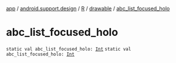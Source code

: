 [app](../../../index.md) / [android.support.design](../../index.md) / [R](../index.md) / [drawable](index.md) / [abc_list_focused_holo](./abc_list_focused_holo.md)

# abc_list_focused_holo

`static val abc_list_focused_holo: `[`Int`](https://kotlinlang.org/api/latest/jvm/stdlib/kotlin/-int/index.html)
`static val abc_list_focused_holo: `[`Int`](https://kotlinlang.org/api/latest/jvm/stdlib/kotlin/-int/index.html)